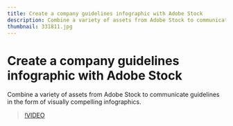 ```yaml
---
title: Create a company guidelines infographic with Adobe Stock
description: Combine a variety of assets from Adobe Stock to communicate guidelines in the form of visually compelling infographics
thumbnail: 331811.jpg
---
```


# Create a company guidelines infographic with Adobe Stock

Combine a variety of assets from Adobe Stock to communicate guidelines in the form of visually compelling infographics.

>[!VIDEO](https://video.tv.adobe.com/v/331811?hidetitle=true)